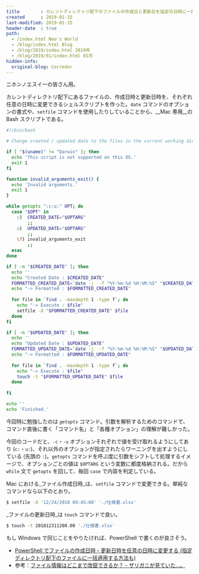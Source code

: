 ```yaml
---
title        : カレントディレクトリ配下のファイルの作成日と更新日を指定の日時に一括変更する Mac 専用シェルスクリプト
created      : 2019-01-15
last-modified: 2019-01-15
header-date  : true
path:
  - /index.html Neo's World
  - /blog/index.html Blog
  - /blog/2019/index.html 2019年
  - /blog/2019/01/index.html 01月
hidden-info:
  original-blog: Corredor
---
```


ニホンノエスイーの皆さん用。

カレントディレクトリ配下にあるファイルの、作成日時と更新日時を、それぞれ任意の日時に変更できるシェルスクリプトを作った。`date` コマンドのオプションの書式や、`setfile` コマンドを使用したりしていることから、__Mac 専用__の Bash スクリプトである。

```bash
#!/bin/bash

# Change created / updated date to the files in the current working directory

if [ "$(uname)" != "Darwin" ]; then
  echo 'This script is not supported on this OS.'
  exit 1
fi

function invalid_arguments_exit() {
  echo 'Invalid arguments.'
  exit 1
}

while getopts ":c:u:" OPT; do
  case "$OPT" in
    c)  CREATED_DATE="$OPTARG"
        ;;
    u)  UPDATED_DATE="$OPTARG"
        ;;
    \?) invalid_arguments_exit
        ;;
  esac
done

if [ -n "$CREATED_DATE" ]; then
  echo ''
  echo "Created Date : $CREATED_DATE"
  FORMATTED_CREATED_DATE=`date -j  -f "%Y-%m-%d %H:%M:%S" "$CREATED_DATE"  +"%m/%d/%Y %H:%M:%S"`
  echo "-> Formatted : $FORMATTED_CREATED_DATE"
  
  for file in `find . -maxdepth 1 -type f`; do
    echo "-> Execute : $file"
    setfile -d "$FORMATTED_CREATED_DATE" $file
  done
fi

if [ -n "$UPDATED_DATE" ]; then
  echo ''
  echo "Updated Date : $UPDATED_DATE"
  FORMATTED_UPDATED_DATE=`date -j  -f "%Y-%m-%d %H:%M:%S" "$UPDATED_DATE"  +"%Y%m%d%H%M.%S"`
  echo "-> Formatted : $FORMATTED_UPDATED_DATE"
  
  for file in `find . -maxdepth 1 -type f`; do
    echo "-> Execute : $file"
    touch -t "$FORMATTED_UPDATED_DATE" $file
  done
  
fi

echo ''
echo 'Finished.'
```

今回特に勉強したのは _`getopts`_ コマンド。引数を解析するためのコマンドで、コマンド直後に書く「コマンド名」と「各種オプション」の理解が難しかった。

今回のコードだと、`-c`・`-u` オプションそれぞれで値を受け取れるようにしてあり (`c:`・`u:`)、それ以外のオプションが指定されたらワーニングを出すようにしている (先頭の `:`)。`getopts` コマンドを呼ぶ度に引数をシフトして処理するイメージで、オプションごとの値は `$OPTARG` という変数に都度格納される。だから `while` 文で `getopts` を回して、毎回 `case` で内容を判定している。

Mac における_ファイル作成日時_は、`setfile` コマンドで変更できる。単純なコマンドなら以下のとおり。

```bash
$ setfile -d '12/24/2018 09:45:00' './仕様書.xlsx'
```

_ファイルの更新日時_は `touch` コマンドで良い。

```bash
$ touch -t 201812311200.00 './仕様書.xlsx'
```

もし Windows で同じことをやりたければ、PowerShell で書くのが良さそう。

- [PowerShell でファイルの作成日時・更新日時を任意の日時に変更する (指定ディレクトリ配下のファイルに一括適用する方法も)](/blog/2019/01/16-01.html)
- 参考：[ファイル情報はどこまで改竄できるか？ - ザリガニが見ていた...。](http://d.hatena.ne.jp/zariganitosh/20101210/falsify_file_info)
